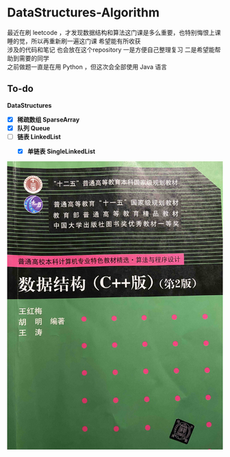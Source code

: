# DataStructures-Algorithm
最近在刷 leetcode ，才发现数据结构和算法这门课是多么重要，也特别悔恨上课睡的觉，所以再重新刷一遍这门课 希望能有所收获 <br>
涉及的代码和笔记 也会放在这个repository 一是方便自己整理复习 二是希望能帮助到需要的同学<br>
之前做题一直是在用 Python ，但这次会全部使用 Java 语言<br>

## To-do
**DataStructures**



- [x] **稀疏数组 SparseArray**
- [x] **队列 Queue**
- [ ] **链表 LinkedList**
    - [x] **单链表 SingleLinkedList**








![](./img/bookIndex.jpg)